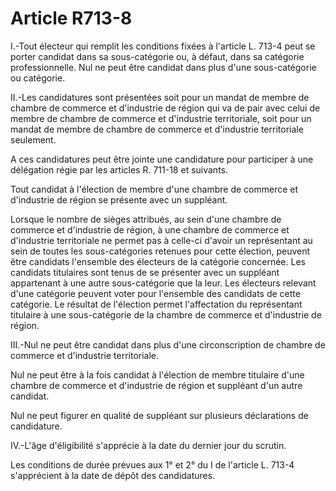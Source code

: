 # Article R713-8

I.-Tout électeur qui remplit les conditions fixées à l'article L. 713-4 peut se porter candidat dans sa sous-catégorie ou, à défaut, dans sa catégorie professionnelle. Nul ne peut être candidat dans plus d'une sous-catégorie ou catégorie.

II.-Les candidatures sont présentées soit pour un mandat de membre de chambre de commerce et d'industrie de région qui va de pair avec celui de membre de chambre de commerce et d'industrie territoriale, soit pour un mandat de membre de chambre de commerce et d'industrie territoriale seulement.

A ces candidatures peut être jointe une candidature pour participer à une délégation régie par les articles R. 711-18 et suivants.

Tout candidat à l'élection de membre d'une chambre de commerce et d'industrie de région se présente avec un suppléant.

Lorsque le nombre de sièges attribués, au sein d'une chambre de commerce et d'industrie de région, à une chambre de commerce et d'industrie territoriale ne permet pas à celle-ci d'avoir un représentant au sein de toutes les sous-catégories retenues pour cette élection, peuvent être candidats l'ensemble des électeurs de la catégorie concernée. Les candidats titulaires sont tenus de se présenter avec un suppléant appartenant à une autre sous-catégorie que la leur. Les électeurs relevant d'une catégorie peuvent voter pour l'ensemble des candidats de cette catégorie. Le résultat de l'élection permet l'affectation du représentant titulaire à une sous-catégorie de la chambre de commerce et d'industrie de région.

III.-Nul ne peut être candidat dans plus d'une circonscription de chambre de commerce et d'industrie territoriale.

Nul ne peut être à la fois candidat à l'élection de membre titulaire d'une chambre de commerce et d'industrie de région et suppléant d'un autre candidat.

Nul ne peut figurer en qualité de suppléant sur plusieurs déclarations de candidature.

IV.-L'âge d'éligibilité s'apprécie à la date du dernier jour du scrutin.

Les conditions de durée prévues aux 1° et 2° du I de l'article L. 713-4 s'apprécient à la date de dépôt des candidatures.
